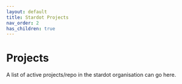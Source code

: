 ```yaml
---
layout: default
title: Stardot Projects
nav_order: 2
has_children: true
---
```


# Projects

A list of active projects/repo in the stardot organisation can go here.